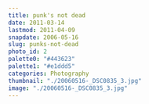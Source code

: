 ```yaml
---
title: punk's not dead
date: 2011-03-14
lastmod: 2011-04-09
snapdate: 2006-05-16
slug: punks-not-dead
photo_id: 2
palette0: "#443623"
palette1: "#e1ddd5"
categories: Photography
thumbnail: "./20060516-_DSC0835_3.jpg"
image: "./20060516-_DSC0835_3.jpg"
---
```


